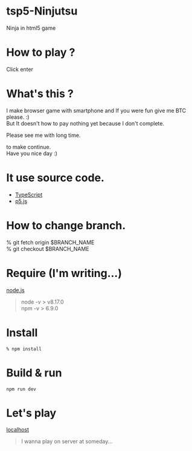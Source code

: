 # tsp5-Ninjutsu
Ninja in html5 game

# How to play ?
Click enter

# What's this ?
I make browser game with smartphone and If you were fun give me BTC please. :)  
But It doesn't how to pay nothing yet because I don't complete.  
  
Please see me with long time.  
  
to make continue.  
Have you nice day :)  


# It use source code.
- [TypeScript](https://www.typescriptlang.org/)
- [p5.js](https://p5js.org/)

# How to change branch.
% git fetch origin $BRANCH_NAME  
% git checkout $BRANCH_NAME  

# Require (I'm writing...)
[node.js](https://nodejs.org/)
> node -v > v8.17.0  
> npm -v > 6.9.0   
  
# Install
```
% npm install  
```

# Build & run
```
npm run dev  
```

# Let's play
[localhost](http://localhost:1234/)  
> I wanna play on server at someday...

